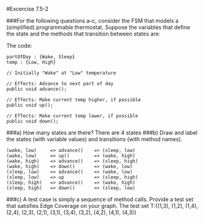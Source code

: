 #Excercise 7.5-2

###For the following questions a–c, consider the FSM that models a (simplified) programmable thermostat. Suppose the variables that define the state and the methods that transition between states are:

The code:

```
partOfDay : {Wake, Sleep}
temp : {Low, High}

// Initially "Wake" at "Low" temperature

// Effects: Advance to next part of day
public void advance();

// Effects: Make current temp higher, if possible
public void up();

// Effects: Make current temp lower, if possible
public void down();
```
###a) How many states are there?
There are 4 states 
###b) Draw and label the states (with variable values) and transitions (with method names).
```
(wake, low)     => advance()    => (sleep, low)
(wake, low)     => up()         => (wake, high)
(wake, high)    => advance()    => (sleep, high)
(wake, high)    => down()       => (wake, low)
(sleep, low)    => advance()    => (wake, low)
(sleep, low)    => up           => (sleep, high)
(sleep, high)   => advance()    => (wake, high)
(sleep, high)   => down()       => (sleep, low)
```

###c) A test case is simply a sequence of method calls. Provide a test set that satisfies Edge Coverage on your graph.
The test set T:{(1,3), (1,2), (1,4), (2,4), (2,3), (2,1), (3,1), (3,4), (3,2), (4,2), (4,1), (4,3)}